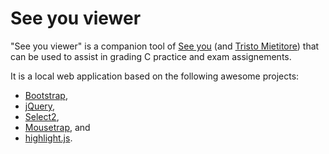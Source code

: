 See you viewer
==============

"See you viewer" is a companion tool of [See you](https://github.com/mapio/see-you)
(and [Tristo Mietitore](https://github.com/mapio/tristo-mietitore)) that can be
used to assist in grading C practice and exam assignements.

It is a local web application based on the following awesome projects:

* [Bootstrap](http://twitter.github.com/bootstrap/),
* [jQuery](http://jquery.com/),
* [Select2](http://ivaynberg.github.com/select2/),
* [Mousetrap](http://craig.is/killing/mice), and
* [highlight.js](http://softwaremaniacs.org/soft/highlight/en/).
